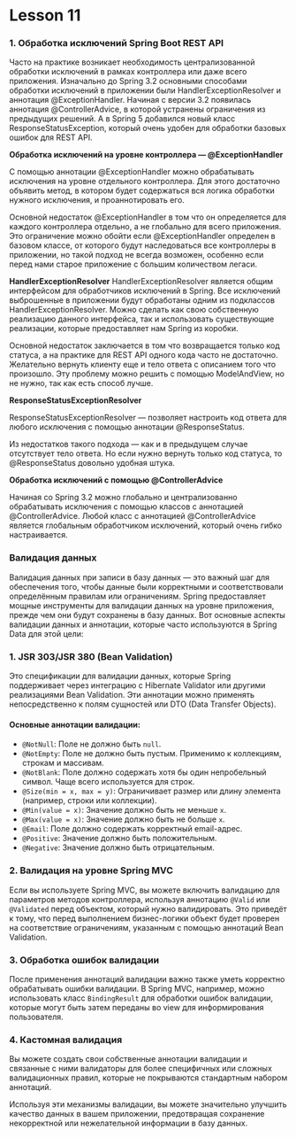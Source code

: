 # Lesson 11

### 1. Обработка исключений Spring Boot REST API

Часто на практике возникает необходимость централизованной обработки исключений в рамках контроллера или даже всего приложения.
Изначально до Spring 3.2 основными способами обработки исключений в приложении были HandlerExceptionResolver и аннотация @ExceptionHandler.
Начиная с версии 3.2 появилась аннотация @ControllerAdvice, в которой устранены ограничения из предыдущих решений. А в Spring 5 добавился новый класс ResponseStatusException, который очень удобен для обработки базовых ошибок для REST API.

**Обработка исключений на уровне контроллера — @ExceptionHandler**

С помощью аннотации @ExceptionHandler можно обрабатывать исключения на уровне отдельного контроллера. Для этого достаточно объявить метод, в котором будет содержаться вся логика обработки нужного исключения, и проаннотировать его.

Основной недостаток @ExceptionHandler в том что он определяется для каждого контроллера отдельно, а не глобально для всего приложения. Это ограничение можно обойти если @ExceptionHandler определен в базовом классе, от которого будут наследоваться все контроллеры в приложении, но такой подход не всегда возможен, особенно если перед нами старое приложение с большим количеством легаси.

**HandlerExceptionResolver**
HandlerExceptionResolver является общим интерфейсом для обработчиков исключений в Spring. Все исключений выброшенные в приложении будут обработаны одним из подклассов HandlerExceptionResolver. Можно сделать как свою собственную реализацию данного интерфейса, так и использовать существующие реализации, которые предоставляет нам Spring из коробки.

Основной недостаток заключается в том что возвращается только код статуса, а на практике для REST API одного кода часто не достаточно. Желательно вернуть клиенту еще и тело ответа с описанием того что произошло. Эту проблему можно решить с помощью ModelAndView, но не нужно, так как есть способ лучше.


**ResponseStatusExceptionResolver**

ResponseStatusExceptionResolver — позволяет настроить код ответа для любого исключения с помощью аннотации @ResponseStatus.

Из недостатков такого подхода — как и в предыдущем случае отсутствует тело ответа. Но если нужно вернуть только код статуса, то @ResponseStatus довольно удобная штука.


**Обработка исключений с помощью @ControllerAdvice**

Начиная со Spring 3.2 можно глобально и централизованно обрабатывать исключения с помощью классов с аннотацией @ControllerAdvice.
Любой класс с аннотацией @ControllerAdvice является глобальным обработчиком исключений, который очень гибко настраивается.


### Валидация данных

Валидация данных при записи в базу данных — это важный шаг для обеспечения того, чтобы данные были корректными и соответствовали определённым правилам или ограничениям.
Spring предоставляет мощные инструменты для валидации данных на уровне приложения, прежде чем они будут сохранены в базу данных.
Вот основные аспекты валидации данных и аннотации, которые часто используются в Spring Data для этой цели:

### 1. JSR 303/JSR 380 (Bean Validation)

Это спецификации для валидации данных, которые Spring поддерживает через интеграцию с Hibernate Validator или другими реализациями Bean Validation. Эти аннотации можно применять непосредственно к полям сущностей или DTO (Data Transfer Objects).

#### Основные аннотации валидации:

- `@NotNull`: Поле не должно быть `null`.
- `@NotEmpty`: Поле не должно быть пустым. Применимо к коллекциям, строкам и массивам.
- `@NotBlank`: Поле должно содержать хотя бы один непробельный символ. Чаще всего используется для строк.
- `@Size(min = x, max = y)`: Ограничивает размер или длину элемента (например, строки или коллекции).
- `@Min(value = x)`: Значение должно быть не меньше `x`.
- `@Max(value = x)`: Значение должно быть не больше `x`.
- `@Email`: Поле должно содержать корректный email-адрес.
- `@Positive`: Значение должно быть положительным.
- `@Negative`: Значение должно быть отрицательным.

### 2. Валидация на уровне Spring MVC

Если вы используете Spring MVC, вы можете включить валидацию для параметров методов контроллера, используя аннотацию `@Valid` или `@Validated` перед объектом, который нужно валидировать.
Это приведёт к тому, что перед выполнением бизнес-логики объект будет проверен на соответствие ограничениям, указанным с помощью аннотаций Bean Validation.

### 3. Обработка ошибок валидации

После применения аннотаций валидации важно также уметь корректно обрабатывать ошибки валидации.
В Spring MVC, например, можно использовать класс `BindingResult` для обработки ошибок валидации, которые могут быть затем переданы во view для информирования пользователя.

### 4. Кастомная валидация

Вы можете создать свои собственные аннотации валидации и связанные с ними валидаторы для более специфичных или сложных валидационных правил, которые не покрываются стандартным набором аннотаций.

Используя эти механизмы валидации, вы можете значительно улучшить качество данных в вашем приложении, предотвращая сохранение некорректной или нежелательной информации в базу данных.

